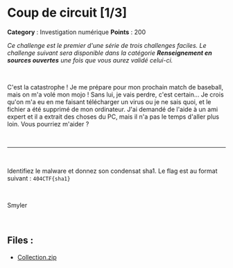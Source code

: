# Coup de circuit [1/3]

**Category** : Investigation numérique
**Points** : 200

<div style="margin-bottom: 1em;"><i>Ce challenge est le premier d'une série de trois challenges faciles. Le challenge suivant sera disponible dans la catégorie <b>Renseignement en sources ouvertes</b> une fois que vous aurez validé celui-ci.</i></div>

<p class="space">&nbsp;</p>

C'est la catastrophe ! Je me prépare pour mon prochain match de baseball, mais on m'a volé mon mojo ! Sans lui, je vais perdre, c'est certain...
Je crois qu'on m'a eu en me faisant télécharger un virus ou je ne sais quoi, et le fichier a été supprimé de mon ordinateur. J'ai demandé de l'aide à un ami expert et il a extrait des choses du PC, mais il n'a pas le temps d'aller plus loin. Vous pourriez m'aider ?

<p class="space">&nbsp;</p>

*** 

<p class="space">&nbsp;</p>

Identifiez le malware et donnez son condensat sha1.
Le flag est au format suivant : `404CTF{sha1}`

<div class="checksum" data-type="MD5" data-file="Collection.zip" data-hash="b018d1f191cb506275ea3ff6820a2065"></div>

<p class="space">&nbsp;</p>

<div class="author">Smyler</div>

<p class="space">&nbsp;</p>

## Files : 
 - [Collection.zip](./Collection.zip)


